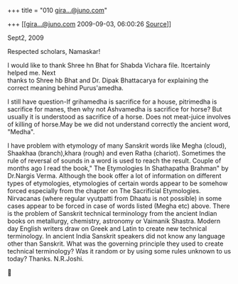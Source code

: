 +++
title = "010 gira...@juno.com"

+++
[[gira...@juno.com	2009-09-03, 06:00:26 [Source](https://groups.google.com/g/bvparishat/c/q-oePVduP4E)]]



Sept2, 2009

Respected scholars, Namaskar!

I would like to thank Shree hn Bhat for Shabda Vichara file. Itcertainly helped me. Next  
thanks to Shree hb Bhat and Dr. Dipak Bhattacarya for explaining the correct meaning behind Purus'amedha.

I still have question-If grihamedha is sacrifice for a house, pitrimedha is sacrifice for manes, then why not Ashvamedha is sacrifice for horse? But usually it is understood as sacrifice of a horse. Does not meat-juice involves of killing of horse.May be we did not understand correctly the ancient word, "Medha".

I have problem with etymology of many Sanskrit words like Megha (cloud), Shaakhaa (branch),khara (rough) and even Ratha (chariot). Sometimes the rule of reversal of sounds in a word is used to reach the result. Couple of months ago I read the book," The Etymologies In Shathapatha Brahman" by Dr.Nargis Verma. Although the book offer a lot of information on different types of etymologies, etymologies of certain words appear to be somehow forced especially from the chapter on The Sacrificial Etymologies. Nirvacanas (where regular vyutpatti from Dhaatu is not possible) in some cases appear to be forced in case of words listed (Megha etc) above. There is the problem of Sanskrit technical terminology from the ancient Indian books on metallurgy, chemistry, astronomy or Vaimanik Shastra. Modern day English writers draw on Greek and Latin to create new technical terminology. In ancient India Sanskrit speakers did not know any language other than Sanskrit. What was the governing principle they used to create technical terminology? Was it random or by using some rules unknown to us today? Thanks. N.R.Joshi.



